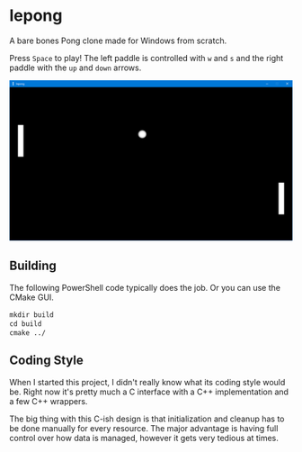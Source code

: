 # lepong
A bare bones Pong clone made for Windows from scratch.

Press `Space` to play! The left paddle is controlled with `w` and `s` and the right paddle with the `up` and `down` arrows.

![Gameplay screenshot.](lepong.png "Gameplay screenshot.")

## Building
The following PowerShell code typically does the job. Or you can use the CMake GUI.
```
mkdir build
cd build
cmake ../
```

## Coding Style
When I started this project, I didn't really know what its coding style would be.
Right now it's pretty much a C interface with a C++ implementation and a few C++ wrappers.

The big thing with this C-ish design is that initialization and cleanup has to be done manually for every resource.
The major advantage is having full control over how data is managed, however it gets very tedious at times.
